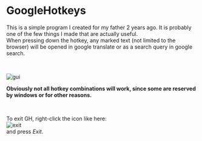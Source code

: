 # GoogleHotkeys

This is a simple program I created for my father 2 years ago. It is probably one of the few things I made that are actually useful.  
When pressing down the hotkey, any marked text (not limited to the browser) will be opened in google translate or as a search query in google search. 

<br> 

![gui](https://i.gyazo.com/db5702f5618164224b7d92e27a81a54c.png)

__Obviously not all hotkey combinations will work, since some are reserved by windows or for other reasons.__

<br>

To exit GH, right-click the icon like here:   
![exit](https://i.gyazo.com/c578c75b6c2e80f19e311dc1f4c8664d.png)  
and press *Exit*.

